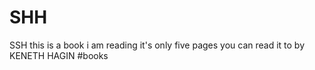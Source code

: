 # SHH
SSH
this is a book i am reading
it's only five pages you can read it to
by KENETH HAGIN
#books 
